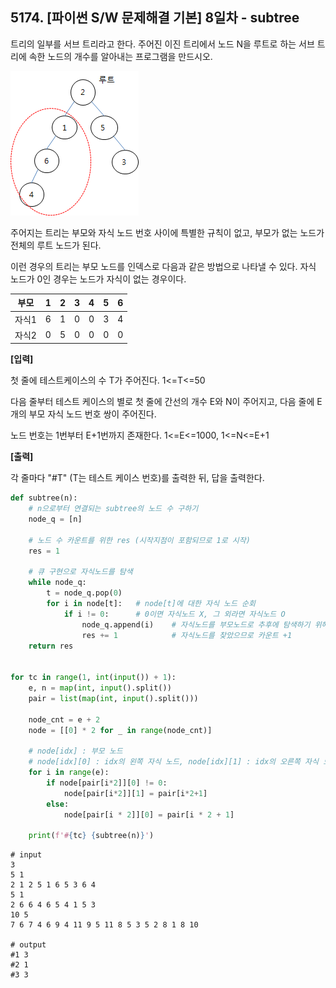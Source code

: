 ## 5174. [파이썬 S/W 문제해결 기본] 8일차 - subtree

트리의 일부를 서브 트리라고 한다. 주어진 이진 트리에서 노드 N을 루트로 하는 서브 트리에 속한 노드의 개수를 알아내는 프로그램을 만드시오.


![img](D2.assets/subtree1.jpg)



주어지는 트리는 부모와 자식 노드 번호 사이에 특별한 규칙이 없고, 부모가 없는 노드가 전체의 루트 노드가 된다.

이런 경우의 트리는 부모 노드를 인덱스로 다음과 같은 방법으로 나타낼 수 있다. 자식 노드가 0인 경우는 노드가 자식이 없는 경우이다.

 

| 부모  | 1    | 2    | 3    | 4    | 5    | 6    |
| ----- | ---- | ---- | ---- | ---- | ---- | ---- |
| 자식1 | 6    | 1    | 0    | 0    | 3    | 4    |
| 자식2 | 0    | 5    | 0    | 0    | 0    | 0    |



**[입력]**

첫 줄에 테스트케이스의 수 T가 주어진다. 1<=T<=50

다음 줄부터 테스트 케이스의 별로 첫 줄에 간선의 개수 E와 N이 주어지고, 다음 줄에 E개의 부모 자식 노드 번호 쌍이 주어진다.

노드 번호는 1번부터 E+1번까지 존재한다. 1<=E<=1000, 1<=N<=E+1

**[출력]**

각 줄마다 "#T" (T는 테스트 케이스 번호)를 출력한 뒤, 답을 출력한다.

```python
def subtree(n):
    # n으로부터 연결되는 subtree의 노드 수 구하기
    node_q = [n]
    
    # 노드 수 카운트를 위한 res (시작지점이 포함되므로 1로 시작)
    res = 1
    
    # 큐 구현으로 자식노드를 탐색
    while node_q:
        t = node_q.pop(0)
        for i in node[t]:   # node[t]에 대한 자식 노드 순회
            if i != 0:      # 0이면 자식노드 X, 그 외라면 자식노드 O
                node_q.append(i)    # 자식노드를 부모노드로 추후에 탐색하기 위해 큐에 추가
                res += 1            # 자식노드를 찾았으므로 카운트 +1
    return res


for tc in range(1, int(input()) + 1):
    e, n = map(int, input().split())
    pair = list(map(int, input().split()))

    node_cnt = e + 2
    node = [[0] * 2 for _ in range(node_cnt)]
    
    # node[idx] : 부모 노드
    # node[idx][0] : idx의 왼쪽 자식 노드, node[idx][1] : idx의 오른쪽 자식 노드
    for i in range(e):
        if node[pair[i*2]][0] != 0:
            node[pair[i*2]][1] = pair[i*2+1]
        else:
            node[pair[i * 2]][0] = pair[i * 2 + 1]

    print(f'#{tc} {subtree(n)}')
```

```
# input
3
5 1
2 1 2 5 1 6 5 3 6 4
5 1
2 6 6 4 6 5 4 1 5 3
10 5
7 6 7 4 6 9 4 11 9 5 11 8 5 3 5 2 8 1 8 10

# output
#1 3
#2 1
#3 3
```

